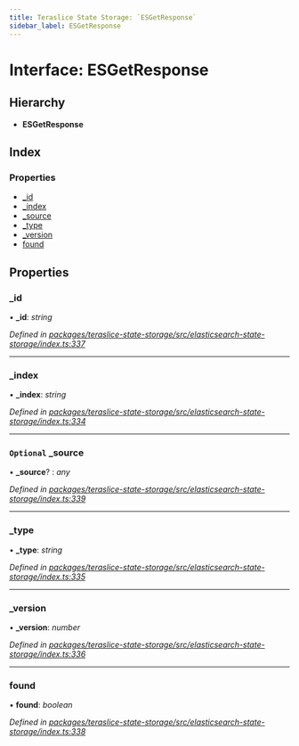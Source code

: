 ```yaml
---
title: Teraslice State Storage: `ESGetResponse`
sidebar_label: ESGetResponse
---
```


# Interface: ESGetResponse

## Hierarchy

* **ESGetResponse**

## Index

### Properties

* [_id](esgetresponse.md#_id)
* [_index](esgetresponse.md#_index)
* [_source](esgetresponse.md#optional-_source)
* [_type](esgetresponse.md#_type)
* [_version](esgetresponse.md#_version)
* [found](esgetresponse.md#found)

## Properties

###  _id

• **_id**: *string*

*Defined in [packages/teraslice-state-storage/src/elasticsearch-state-storage/index.ts:337](https://github.com/terascope/teraslice/blob/78714a985/packages/teraslice-state-storage/src/elasticsearch-state-storage/index.ts#L337)*

___

###  _index

• **_index**: *string*

*Defined in [packages/teraslice-state-storage/src/elasticsearch-state-storage/index.ts:334](https://github.com/terascope/teraslice/blob/78714a985/packages/teraslice-state-storage/src/elasticsearch-state-storage/index.ts#L334)*

___

### `Optional` _source

• **_source**? : *any*

*Defined in [packages/teraslice-state-storage/src/elasticsearch-state-storage/index.ts:339](https://github.com/terascope/teraslice/blob/78714a985/packages/teraslice-state-storage/src/elasticsearch-state-storage/index.ts#L339)*

___

###  _type

• **_type**: *string*

*Defined in [packages/teraslice-state-storage/src/elasticsearch-state-storage/index.ts:335](https://github.com/terascope/teraslice/blob/78714a985/packages/teraslice-state-storage/src/elasticsearch-state-storage/index.ts#L335)*

___

###  _version

• **_version**: *number*

*Defined in [packages/teraslice-state-storage/src/elasticsearch-state-storage/index.ts:336](https://github.com/terascope/teraslice/blob/78714a985/packages/teraslice-state-storage/src/elasticsearch-state-storage/index.ts#L336)*

___

###  found

• **found**: *boolean*

*Defined in [packages/teraslice-state-storage/src/elasticsearch-state-storage/index.ts:338](https://github.com/terascope/teraslice/blob/78714a985/packages/teraslice-state-storage/src/elasticsearch-state-storage/index.ts#L338)*
